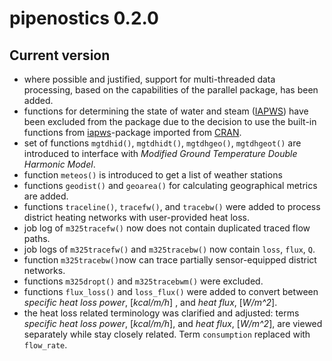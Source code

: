 # pipenostics 0.2.0

## Current version

- where possible and justified, support for multi-threaded data processing, based on the capabilities of the parallel package, has been added.
- functions for determining the state of water and steam ([IAPWS](http://www.iapws.org/)) have been excluded from the package due to the decision to use the built-in functions from [iapws](https://cran.r-project.org/web/packages/iapws/index.html)-package imported from [CRAN](https://cran.r-project.org/).
- set of functions `mgtdhid()`, `mgtdhidt()`, `mgtdhgeo()`, `mgtdhgeot()` are introduced to interface with *Modified Ground Temperature Double Harmonic Model*.
- function `meteos()` is introduced to get a list of weather stations
- functions `geodist()` and `geoarea()` for calculating geographical metrics are added.
- functions `traceline()`, `tracefw()`, and `tracebw()` were added to process district heating networks with user-provided heat loss.
- job log of `m325tracefw()` now does not contain duplicated traced flow paths.
- job logs of `m325tracefw()` and `m325tracebw()` now contain `loss`, `flux`, `Q`.
- function `m325tracebw()`now can trace partially sensor-equipped district networks.
- functions `m325dropt()` and `m325tracebwm()` were excluded.
- functions `flux_loss()` and `loss_flux()` were added to convert between *specific heat loss power*, [*kcal/m/h*] , and *heat flux*, [*W/m^2*].
- the heat loss related terminology was clarified and adjusted: terms *specific heat loss power*, [*kcal/m/h*],
  and *heat flux*, [*W/m^2*], are viewed separately while stay closely related. Term `consumption` replaced with `flow_rate`.
